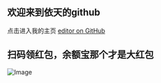 ## 欢迎来到依天的github

点击进入我的主页 [editor on GitHub](https://github.com/yiTian66/yiTian66.github.io/edit/master/index.md) 
## 扫码领红包，余额宝那个才是大红包
 
 
 
 ![Image](https://wxxcxxx.top/2837.jpg)
